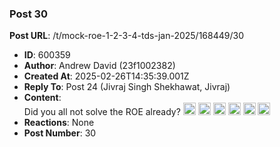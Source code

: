 ### Post 30
**Post URL**: /t/mock-roe-1-2-3-4-tds-jan-2025/168449/30
- **ID**: 600359
- **Author**: Andrew David (23f1002382)
- **Created At**: 2025-02-26T14:35:39.001Z
- **Reply To**: Post 24 (Jivraj Singh Shekhawat, Jivraj)
- **Content**:  
  Did you all not solve the ROE already? <img src="https://emoji.discourse-cdn.com/google/thinking.png?v=12" title=":thinking:" class="emoji" alt=":thinking:" loading="lazy" width="20" height="20">  <img src="https://emoji.discourse-cdn.com/google/thinking.png?v=12" title=":thinking:" class="emoji" alt=":thinking:" loading="lazy" width="20" height="20">  <img src="https://emoji.discourse-cdn.com/google/thinking.png?v=12" title=":thinking:" class="emoji" alt=":thinking:" loading="lazy" width="20" height="20">  <img src="https://emoji.discourse-cdn.com/google/thinking.png?v=12" title=":thinking:" class="emoji" alt=":thinking:" loading="lazy" width="20" height="20">  <img src="https://emoji.discourse-cdn.com/google/thinking.png?v=12" title=":thinking:" class="emoji" alt=":thinking:" loading="lazy" width="20" height="20"> <img src="https://emoji.discourse-cdn.com/google/relieved.png?v=12" title=":relieved:" class="emoji" alt=":relieved:" loading="lazy" width="20" height="20">
- **Reactions**: None
- **Post Number**: 30

